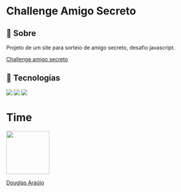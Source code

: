 <h1>Challenge Amigo Secreto</h1>

<h2>🔖 Sobre</h2>
<p>Projeto de um site para sorteio de amigo secreto, desafio javascript.</p>
<a href="https://challenge-amigo-secreto-coral-xi.vercel.app/">Challenge amigo secreto</a>

## 🚀 Tecnologias
<div>
  <img src="https://img.shields.io/badge/HTML-239120?style=for-the-badge&logo=html5&logoColor=white">
  <img src="https://img.shields.io/badge/CSS-239120?&style=for-the-badge&logo=css3&logoColor=white">
  <img src="https://img.shields.io/badge/JavaScript-F7DF1E?style=for-the-badge&logo=javascript&logoColor=black">
</div>

# Time
<a href="https://github.com/DouglasCordeirodeAraujo" target="_blank">
  <img src="https://avatars.githubusercontent.com/u/184470413?s=400&u=bd44a32a0037b93b00291889c482fb7ad239d12e&v=4" width=115><p>Douglas Araújo</p>
</a>
